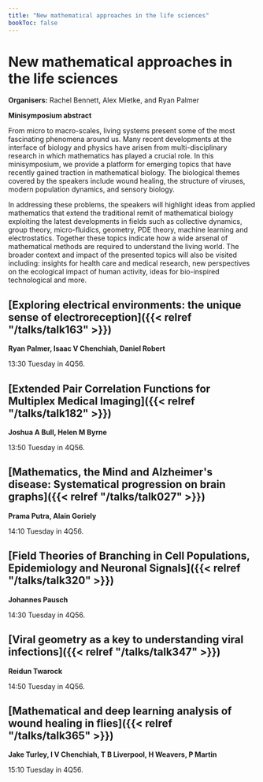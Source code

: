 ```yaml
---
title: "New mathematical approaches in the life sciences"
bookToc: false
---
```


# New mathematical approaches in the life sciences

**Organisers:** Rachel Bennett, Alex Mietke, and Ryan Palmer

**Minisymposium abstract**

From micro to macro-scales, living systems present some of the most fascinating phenomena around us. Many recent developments at the interface of biology and physics have arisen from multi-disciplinary research in which mathematics has played a crucial role. In this minisymposium, we provide a platform for emerging topics that have recently gained traction in mathematical biology. The biological themes covered by the speakers include wound healing, the structure of viruses, modern population dynamics, and sensory biology.
 
In addressing these problems, the speakers will highlight ideas from applied mathematics that extend the traditional remit of mathematical biology exploiting the latest developments in fields such as collective dynamics, group theory, micro-fluidics, geometry, PDE theory, machine learning and electrostatics. Together these topics indicate how a wide arsenal of mathematical methods are required to understand the living world. The broader context and impact of the presented topics will also be visited including: insights for health care and medical research, new perspectives on the ecological impact of human activity, ideas for bio-inspired technological and more.




## [Exploring electrical environments: the unique sense of electroreception]({{< relref "/talks/talk163" >}})

**Ryan Palmer, Isaac V Chenchiah, Daniel Robert**

13:30 Tuesday in 4Q56.


## [Extended Pair Correlation Functions for Multiplex Medical Imaging]({{< relref "/talks/talk182" >}})

**Joshua A Bull, Helen M Byrne**

13:50 Tuesday in 4Q56.


## [Mathematics, the Mind and Alzheimer's disease: Systematical progression on brain graphs]({{< relref "/talks/talk027" >}})

**Prama Putra, Alain Goriely**

14:10 Tuesday in 4Q56.


## [Field Theories of Branching in Cell Populations, Epidemiology and Neuronal Signals]({{< relref "/talks/talk320" >}})

**Johannes Pausch**

14:30 Tuesday in 4Q56.


## [Viral geometry as a key to understanding viral infections]({{< relref "/talks/talk347" >}})

**Reidun Twarock**

14:50 Tuesday in 4Q56.


## [Mathematical and deep learning analysis of wound healing in flies]({{< relref "/talks/talk365" >}})

**Jake Turley, I V Chenchiah, T B Liverpool, H Weavers, P Martin**

15:10 Tuesday in 4Q56.


